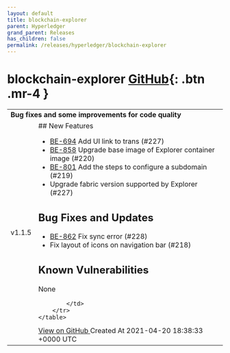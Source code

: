 ```yaml
---
layout: default
title: blockchain-explorer
parent: Hyperledger
grand_parent: Releases
has_children: false
permalink: /releases/hyperledger/blockchain-explorer
---
```


# blockchain-explorer <span class="fs-3 right-align">[GitHub](https://github.com/hyperledger/blockchain-explorer){: .btn .mr-4 }</span>


<div>
    <table>
        <tr>
            <td colspan="2">
                <b>
                    Bug fixes and some improvements for code quality
                </b>
            </td>
        </tr>
        <tr>
            <td>
<span class="chip">
v1.1.5
</span>
            </td>
            <td>
                ## New Features

* [BE-694](https://jira.hyperledger.org/browse/BE-694) Add UI link to trans (#227)
* [BE-858](https://jira.hyperledger.org/browse/BE-858) Upgrade base image of Explorer container image (#220)
* [BE-801](https://jira.hyperledger.org/browse/BE-801) Add the steps to configure a subdomain (#219)
* Upgrade fabric version supported by Explorer (#227)

## Bug Fixes and Updates

* [BE-862](https://jira.hyperledger.org/browse/BE-862) Fix sync error  (#228)
* Fix layout of icons on navigation bar (#218)

## Known Vulnerabilities

None

            </td>
        </tr>
    </table>
<a href="https://github.com/hyperledger/blockchain-explorer/releases/tag/v1.1.5" class=".btn">
View on GitHub
</a>
    <span class="right-align">
        Created At 2021-04-20 18:38:33 +0000 UTC
    </span>
</div>

